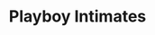 ---
title: "Playboy Intimates"
url: /ciudad-autonoma-de-buenos-aires/playboy-intimates/
shop: Erotik
---